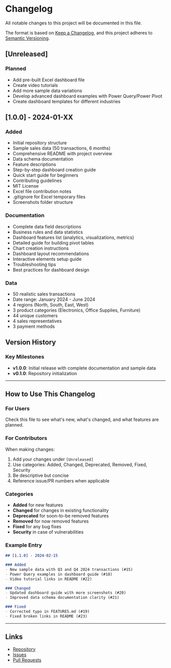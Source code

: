 # Changelog

All notable changes to this project will be documented in this file.

The format is based on [Keep a Changelog](https://keepachangelog.com/en/1.0.0/),
and this project adheres to [Semantic Versioning](https://semver.org/spec/v2.0.0.html).

## [Unreleased]

### Planned
- Add pre-built Excel dashboard file
- Create video tutorials
- Add more sample data variations
- Develop advanced dashboard examples with Power Query/Power Pivot
- Create dashboard templates for different industries

## [1.0.0] - 2024-01-XX

### Added
- Initial repository structure
- Sample sales data (50 transactions, 6 months)
- Comprehensive README with project overview
- Data schema documentation
- Feature descriptions
- Step-by-step dashboard creation guide
- Quick start guide for beginners
- Contributing guidelines
- MIT License
- Excel file contribution notes
- .gitignore for Excel temporary files
- Screenshots folder structure

### Documentation
- Complete data field descriptions
- Business rules and data statistics
- Dashboard features list (analytics, visualizations, metrics)
- Detailed guide for building pivot tables
- Chart creation instructions
- Dashboard layout recommendations
- Interactive elements setup guide
- Troubleshooting tips
- Best practices for dashboard design

### Data
- 50 realistic sales transactions
- Date range: January 2024 - June 2024
- 4 regions (North, South, East, West)
- 3 product categories (Electronics, Office Supplies, Furniture)
- 44 unique customers
- 4 sales representatives
- 3 payment methods

## Version History

### Key Milestones

- **v1.0.0**: Initial release with complete documentation and sample data
- **v0.1.0**: Repository initialization

---

## How to Use This Changelog

### For Users
Check this file to see what's new, what's changed, and what features are planned.

### For Contributors
When making changes:
1. Add your changes under `[Unreleased]`
2. Use categories: Added, Changed, Deprecated, Removed, Fixed, Security
3. Be descriptive but concise
4. Reference issue/PR numbers when applicable

### Categories

- **Added** for new features
- **Changed** for changes in existing functionality
- **Deprecated** for soon-to-be removed features
- **Removed** for now removed features
- **Fixed** for any bug fixes
- **Security** in case of vulnerabilities

### Example Entry

```markdown
## [1.1.0] - 2024-02-15

### Added
- New sample data with Q3 and Q4 2024 transactions (#15)
- Power Query examples in dashboard guide (#18)
- Video tutorial links in README (#22)

### Changed
- Updated dashboard guide with more screenshots (#20)
- Improved data schema documentation clarity (#21)

### Fixed
- Corrected typo in FEATURES.md (#19)
- Fixed broken links in README (#23)
```

---

## Links

- [Repository](https://github.com/NitinNSB/sales-insights-dashboard-excel)
- [Issues](https://github.com/NitinNSB/sales-insights-dashboard-excel/issues)
- [Pull Requests](https://github.com/NitinNSB/sales-insights-dashboard-excel/pulls)
